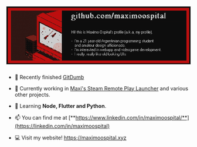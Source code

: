 # ![header](https://raw.githubusercontent.com/maximoospital/maximoospital/main/header.png) 

- 🧿 Recently finished [GitDumb](https://github.com/maximoospital/gitdumb)

- 🔭 Currently working in [Maxi's Steam Remote Play Launcher](https://github.com/maximoospital/remoteplaylauncher) and various other projects.

- 🌱 Learning **Node, Flutter and Python**.

- 📫 You can find me at [**https://www.linkedin.com/in/maximoospital/**](https://linkedin.com/in/maximoospital)

- 💻 Visit my website! [https;//maximoospital.xyz](https://maximoospital.xyz)
